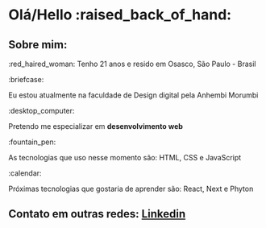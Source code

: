 <h1>Olá/Hello :raised_back_of_hand: </h1>

<h2>Sobre mim: </h2>

 
<p>:red_haired_woman: Tenho 21 anos e resido em Osasco, São Paulo - Brasil</p>
:briefcase:<p>Eu estou atualmente na faculdade de Design digital pela Anhembi Morumbi</p>
:desktop_computer:<p>Pretendo me especializar em <strong>desenvolvimento web</strong></p>
:fountain_pen: <p>As tecnologias que uso nesse momento são: HTML, CSS e JavaScript</p>
:calendar: <p>Próximas tecnologias que gostaria de aprender são: React, Next e Phyton</p>

<h2>Contato em outras redes: <a href="https://www.linkedin.com/in/gabrielle-tiozzo/">Linkedin</a></h2>
